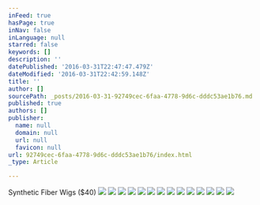 ```yaml
---
inFeed: true
hasPage: true
inNav: false
inLanguage: null
starred: false
keywords: []
description: ''
datePublished: '2016-03-31T22:47:47.479Z'
dateModified: '2016-03-31T22:42:59.148Z'
title: ''
author: []
sourcePath: _posts/2016-03-31-92749cec-6faa-4778-9d6c-dddc53ae1b76.md
published: true
authors: []
publisher:
  name: null
  domain: null
  url: null
  favicon: null
url: 92749cec-6faa-4778-9d6c-dddc53ae1b76/index.html
_type: Article

---
```

Synthetic Fiber Wigs ($40)
![](https://the-grid-user-content.s3-us-west-2.amazonaws.com/f8b92e0e-0dea-4f96-85e2-37e20c1c9ddf.jpg)
![](https://the-grid-user-content.s3-us-west-2.amazonaws.com/ff57c5a4-a32d-4077-a991-f0c36df31443.jpg)
![](https://the-grid-user-content.s3-us-west-2.amazonaws.com/226e8e4b-8ae9-44c1-8a28-f17255efaed8.jpg)
![](https://the-grid-user-content.s3-us-west-2.amazonaws.com/5def6640-607f-4301-b7b2-4d8e50f06ce2.jpg)
![](https://the-grid-user-content.s3-us-west-2.amazonaws.com/49fcf19f-8e1e-4493-8fd2-4fe3f2bbd6ed.jpg)
![](https://the-grid-user-content.s3-us-west-2.amazonaws.com/6b6013ca-2cf3-4501-9441-bd4536388b27.jpg)
![](https://the-grid-user-content.s3-us-west-2.amazonaws.com/b688d84c-7abd-4730-9f39-f9ba6d0766c2.jpg)
![](https://the-grid-user-content.s3-us-west-2.amazonaws.com/2559448d-9185-4077-a6fa-cddfecc56ad8.jpg)
![](https://the-grid-user-content.s3-us-west-2.amazonaws.com/7cbd8010-dd8d-4665-8b96-ae12066bc749.jpg)
![](https://the-grid-user-content.s3-us-west-2.amazonaws.com/bc2583b7-bf51-4968-a8e8-adecf3f0e3f5.jpg)
![](https://the-grid-user-content.s3-us-west-2.amazonaws.com/3c2c7343-cba1-46e1-b2c6-1bbd6a71b2b3.jpg)
![](https://the-grid-user-content.s3-us-west-2.amazonaws.com/42ff133c-d748-408c-9c51-592d70790ca2.jpg)
![](https://the-grid-user-content.s3-us-west-2.amazonaws.com/8aa1a3af-2fc7-4ca5-af94-047293c71e88.jpg)
![](https://the-grid-user-content.s3-us-west-2.amazonaws.com/5eba167c-1d89-41bf-a971-90087b3f215d.jpg)